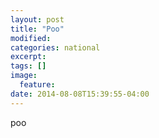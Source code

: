 ```yaml
---
layout: post
title: "Poo"
modified:
categories: national
excerpt:
tags: []
image:
  feature:
date: 2014-08-08T15:39:55-04:00
---
```


poo